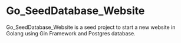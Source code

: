 # Go_SeedDatabase_Website
Go_SeedDatabase_Website is a seed project to start a new website in Golang using Gin Framework and Postgres database.
